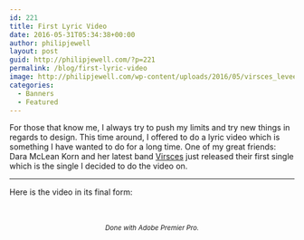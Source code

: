 ```yaml
---
id: 221
title: First Lyric Video
date: 2016-05-31T05:34:38+00:00
author: philipjewell
layout: post
guid: http://philipjewell.com/?p=221
permalink: /blog/first-lyric-video
image: http://philipjewell.com/wp-content/uploads/2016/05/virsces_levees.jpg
categories:
  - Banners
  - Featured
---
```

For those that know me, I always try to push my limits and try new things in regards to design. This time around, I offered to do a lyric video which is something I have wanted to do for a long time. One of my great friends: Dara McLean Korn and her latest band <a href="http://www.virsces.com/" target="_blank">Virsces</a> just released their first single which is the single I decided to do the video on.

* * *

Here is the video in its final form:

<center>
  <br /> <br /> <em><small>Done with Adobe Premier Pro.</small></em>
</center>